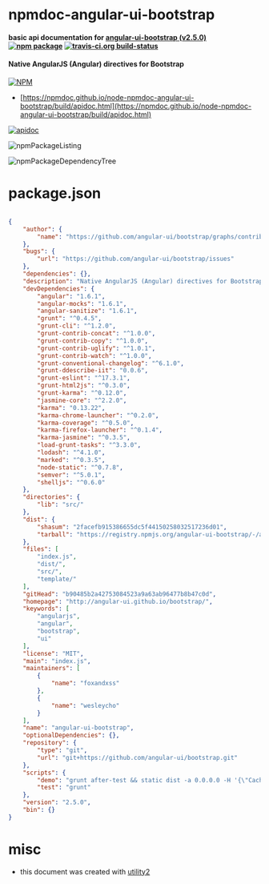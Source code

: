 # npmdoc-angular-ui-bootstrap

#### basic api documentation for  [angular-ui-bootstrap (v2.5.0)](http://angular-ui.github.io/bootstrap/)  [![npm package](https://img.shields.io/npm/v/npmdoc-angular-ui-bootstrap.svg?style=flat-square)](https://www.npmjs.org/package/npmdoc-angular-ui-bootstrap) [![travis-ci.org build-status](https://api.travis-ci.org/npmdoc/node-npmdoc-angular-ui-bootstrap.svg)](https://travis-ci.org/npmdoc/node-npmdoc-angular-ui-bootstrap)

#### Native AngularJS (Angular) directives for Bootstrap

[![NPM](https://nodei.co/npm/angular-ui-bootstrap.png?downloads=true&downloadRank=true&stars=true)](https://www.npmjs.com/package/angular-ui-bootstrap)

- [https://npmdoc.github.io/node-npmdoc-angular-ui-bootstrap/build/apidoc.html](https://npmdoc.github.io/node-npmdoc-angular-ui-bootstrap/build/apidoc.html)

[![apidoc](https://npmdoc.github.io/node-npmdoc-angular-ui-bootstrap/build/screenCapture.buildCi.browser.%252Ftmp%252Fbuild%252Fapidoc.html.png)](https://npmdoc.github.io/node-npmdoc-angular-ui-bootstrap/build/apidoc.html)

![npmPackageListing](https://npmdoc.github.io/node-npmdoc-angular-ui-bootstrap/build/screenCapture.npmPackageListing.svg)

![npmPackageDependencyTree](https://npmdoc.github.io/node-npmdoc-angular-ui-bootstrap/build/screenCapture.npmPackageDependencyTree.svg)



# package.json

```json

{
    "author": {
        "name": "https://github.com/angular-ui/bootstrap/graphs/contributors"
    },
    "bugs": {
        "url": "https://github.com/angular-ui/bootstrap/issues"
    },
    "dependencies": {},
    "description": "Native AngularJS (Angular) directives for Bootstrap",
    "devDependencies": {
        "angular": "1.6.1",
        "angular-mocks": "1.6.1",
        "angular-sanitize": "1.6.1",
        "grunt": "^0.4.5",
        "grunt-cli": "^1.2.0",
        "grunt-contrib-concat": "^1.0.0",
        "grunt-contrib-copy": "^1.0.0",
        "grunt-contrib-uglify": "^1.0.1",
        "grunt-contrib-watch": "^1.0.0",
        "grunt-conventional-changelog": "^6.1.0",
        "grunt-ddescribe-iit": "0.0.6",
        "grunt-eslint": "^17.3.1",
        "grunt-html2js": "^0.3.0",
        "grunt-karma": "^0.12.0",
        "jasmine-core": "^2.2.0",
        "karma": "0.13.22",
        "karma-chrome-launcher": "^0.2.0",
        "karma-coverage": "^0.5.0",
        "karma-firefox-launcher": "^0.1.4",
        "karma-jasmine": "^0.3.5",
        "load-grunt-tasks": "^3.3.0",
        "lodash": "^4.1.0",
        "marked": "^0.3.5",
        "node-static": "^0.7.8",
        "semver": "^5.0.1",
        "shelljs": "^0.6.0"
    },
    "directories": {
        "lib": "src/"
    },
    "dist": {
        "shasum": "2facefb915386655dc5f44150258032517236d01",
        "tarball": "https://registry.npmjs.org/angular-ui-bootstrap/-/angular-ui-bootstrap-2.5.0.tgz"
    },
    "files": [
        "index.js",
        "dist/",
        "src/",
        "template/"
    ],
    "gitHead": "b90485b2a42753084523a9a63ab96477b8b47c0d",
    "homepage": "http://angular-ui.github.io/bootstrap/",
    "keywords": [
        "angularjs",
        "angular",
        "bootstrap",
        "ui"
    ],
    "license": "MIT",
    "main": "index.js",
    "maintainers": [
        {
            "name": "foxandxss"
        },
        {
            "name": "wesleycho"
        }
    ],
    "name": "angular-ui-bootstrap",
    "optionalDependencies": {},
    "repository": {
        "type": "git",
        "url": "git+https://github.com/angular-ui/bootstrap.git"
    },
    "scripts": {
        "demo": "grunt after-test && static dist -a 0.0.0.0 -H '{\"Cache-Control\": \"no-cache, must-revalidate\"}'",
        "test": "grunt"
    },
    "version": "2.5.0",
    "bin": {}
}
```



# misc
- this document was created with [utility2](https://github.com/kaizhu256/node-utility2)
